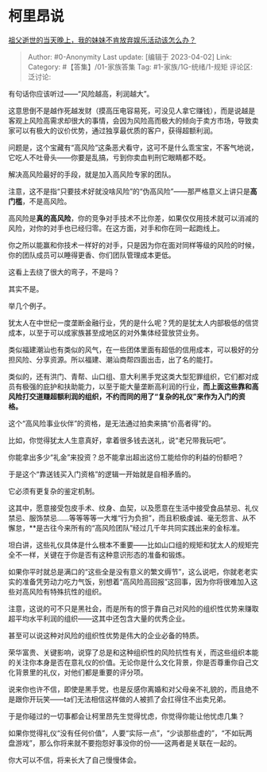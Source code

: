 # 柯里昂说
[祖父逝世的当天晚上，我的妹妹不肯放弃娱乐活动该怎么办？](https://www.zhihu.com/question/578110161/answer/2909781905)

> Author: #0-Anonymity
> Last update: [编辑于 2023-04-02]
> Link:
> Category: #【答集】/01-家族答集
> Tag: #1-家族/1G-统绪/1-规矩
> 评论区:
> 泛讨论:

有句话你应该听过——“风险越高，利润越大”。

这意思倒不是越作死越发财（摸高压电容易死，可没见人拿它赚钱），而是说越是客观上风险高需求却很大的事情，会因为风险高而极大的倾向于卖方市场，导致卖家可以有极大的议价优势，通过独享最优质的客户，获得超额利润。

问题是，这个宝藏有“高风险”这条恶犬看守，这可不是什么乖宝宝，不客气地说，它吃人不吐骨头——你要是乱搞，亏到你卖血判刑它眼睛都不眨。

解决高风险最好的手段，就是加入高风险专家的团队。

注意，这不是指“只要技术好就没啥风险”的“伪高风险”——那严格意义上讲只是**高门槛**，不是高风险。

高风险是**真的高风险**，你的竞争对手技术不比你差，如果仅仅用技术就可以消减的风险，对你的对手也已经归零。在这方面，对手和你在同一起跑线上。

你之所以能赢和你技术一样好的对手，只是因为你在面对同样等级的风险的时候，你的团队成员可以睡得更香、你们团队管理成本更低。

这看上去绕了很大的弯子，不是吗？

其实不是。

举几个例子。

犹太人在中世纪一度垄断金融行业，凭的是什么呢？凭的是犹太人内部极低的信贷成本，以至于可以成家族甚至成地区的对外集体经营放贷业务。

类似福建潮汕也有类似的风气，在一些团体里面有超低的信用成本，可以极好的分担风险、分享资源。所以福建、潮汕商帮四面出击，出了名的能打。

类似的，还有洪门、青帮、山口组、意大利黑手党这类大型犯罪组织，它们都对成员有极强的庇护和扶助能力，以至于能大量垄断高利润的行业，**而上面这些靠和高风险打交道赚超额利润的组织，不约而同的用了“复杂的礼仪”来作为入门的资格。**

这个“高风险事业伙伴”的资格，是无法通过拍卖来搞“价高者得”的。

比如，你觉得犹太人生意真好，拿着很多钱去送礼，说“老兄带我玩吧”。

你能拿出多少“礼金”来投资？总不能拿出超出这份工能给你的利益的份额吧？

于是这个“靠送钱买入门资格”的逻辑一开始就是自相矛盾的。

它必须有更复杂的鉴定机制。

这其中，愿意接受包皮手术、纹身、血契，以及愿意在生活中接受食品禁忌、礼仪禁忌、服饰禁忌……等等等等一大堆“行为负担”，而且积极虔诚、毫无怨言、从不懈怠，**是古往今来所有的“高风险团队”经过几千年共同实践出来的金标准。

坦白讲，这些礼仪具体是什么根本不重要——比如山口组的规矩和犹太人的规矩完全不一样，关键在于你是否有这种意识形态的准备和锻炼。

如果你平时就总是满口的“这些全是没有意义的繁文缛节”，这么说吧，你就老老实实的准备凭劳动力吃力气饭，别想着“高风险高回报”这回事，因为你将很难加入这些对高风险有特殊抗性的组织。

注意，这说的可不只是黑社会，而是所有的惯于靠自己对风险的组织性优势来赚取超平均水平利润的组织——这其中还包含大量的优秀企业。

甚至可以说这种对风险的组织性优势是伟大的企业必备的特质。

荣华富贵、关键影响，说穿了总是和这种组织性的风险抗性有关，而这些组织本能的关注你本身是否在意礼仪的价值。无论你是什么文化背景，你是否尊重你自己文化背景里的礼仪，对他们都是重要的评分项。

说来你也许不信，即使是黑手党，也是反感你离婚和对父母亲不礼貌的，而且绝不是跟你开玩笑——ta们无法相信这样做的人被抓了会扛得住不出卖兄弟。

于是你碰过的一切事都会让柯里昂先生觉得忧虑，你觉得你能让他忧虑几集？

如果你觉得礼仪“没有任何价值”，人要“实际一点”，“少谈那些虚的”，“不如玩两盘游戏”，那么你将来就不要抱怨好事没你的份——这两者是关联在一起的。

你大可以不信，将来长大了自己慢慢体会。
